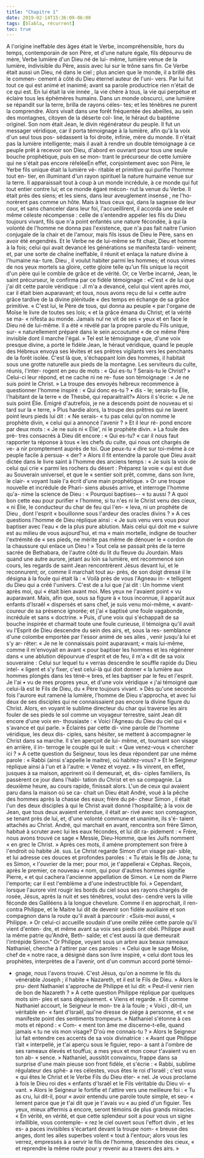 ```yaml
---
title: "Chapitre 1"
date: 2019-02-14T15:36:09-06:00
tags: [blabla, récurrent]
toc: true
---
```

A l'origine ineffable des âges était le Verbe, incompréhensible, hors du temps, contemporain
de son Père, et d'une nature égale, fils dépourvu
de mère, Verbe lumière d'un Dieu né de lui-
même, lumière venue de la lumière, indivisible
du Père, assis avec lui sur le trône sans fin. Ce
Verbe était aussi un Dieu, né dans le ciel ; plus
ancien que le monde, il a brillé dès le commen-
cement à côté du Dieu éternel auteur de l'uni-
vers. Par lui fut tout ce qui est animé et inanimé;
avant sa parole productrice rien n'était de ce qui
est. En lui était la vie innée , la vie chère à tous,
la vie qui perpétue et éclaire tous les éphémères
humains. Dans un monde obscurci, une lumière
se répandit sur la terre, brilla de rayons céles-
tes; et les ténèbres ne purent la comprendre.
Alors vivait dans une forêt fréquentée des abeilles,
au sein des montagnes, citoyen de la déserte col-
line, le héraut du baptême originel. Son nom
était Jean, le divin régénérateur du peuple. Il fut
un messager véridique, car il porta témoignage
à la lumière, afin qu'à la voix d'un seul tous pos-
sédassent la foi droite, infinie, mère du monde.
Il n'était pas la lumière intelligente; mais il avait à rendre un double témoignage à ce peuple prêt
à recevoir son Dieu, d'abord en ouvrant pour tous
une seule bouche prophétique, puis en se mon-
trant le précurseur de cette lumière qui ne s'était
pas encore réřeléeEn effet, conjointement avec
son Père, le Yerbe fils unique était la lumière vé-
ritable et primitive qui purifie l'homme tout en-
tier, en illuminant d'un rayon spirituel la nature
humaine venue sur la terre. Il apparaissait tout à
coup à un monde incrédule, à ce monde qui fut
tout entier contre lui; et ce monde égaré mécon-
nut la venue du Verbe. Il était près des siens; et
les siens, dans leur aveuglement insensé , ne l'ho-
norèrent pas comme un hôte. Mais à tous ceux qui,
dans la sagesse de leur cour, et sans chanceler
dans leur foi, l'accueillirent, il accorda une seule
et même céleste récompense : celle de s'entendre
appeler les fils du Dieu toujours vivant, fils que
n'a point enfantés une nature fécondée, à qui la
volonté de l'homme ne donna pas l'existence, que
n'a pas fait naitre l'union conjugale de la chair
et de l'amour, mais fils issus de Dieu le Père, sans
en avoir été engendrés. Et le Verbe ne de lui-même
se fit chair, Dieu et homme à la fois; celui qui
avait devancé les générations se manifesta tardi-
veinent; et, par une sorte de chaîne ineffable, il
réunit et enlaça la nature divine à l'humaine na-
ture. Dieu , il voulut habiter parmi les hommes;
et nous vimes de nos yeux mortels sa gloire, cette
gloire telle qu'un fils unique la reçoit d'un père
qui le comble de grâce et de vérité.
Or, ce Verbe incarné, Jean, le saint précurseur, le confirma par ce fidèle témoignage : «C'est
« de lui que j'ai dit cette parole véridique : Jl m'a
a devancé, celui qui vient après moi, car il était
bien auparavant; et tous, nous avons reçu de lui
« cette autre grâce tardive de la divine plénitude
« des temps en échange de sa grâce primitive.
« C'est lui, le Père de tous, qui donna au peuple
« par l'organe de Moïse le livre de toutes ses lois;
« et la grâce émana du Christ; et la vérité se ma-
« nifesta au monde. Jamais nul ne vit de ses
« yeux et en face le Dieu né de lui-même. Il a été
« révélé par la propre parole du Fils unique, sur-
« naturellement préparé dans le sein accoutumé
« de ce même Père invisible dont il marche l'égal. »
Tel est le témoignage que, d'une voix presque
divine, a porté le fidèle Jean, le héraut véridique,
quand le peuple des Hébreux envoya ses lévites et
ses prêtres vigilants vers les penchants de la forêt
isolée. C'est là que, s'échappant loin des hommes,
il habitait sous une grotte naturelle aux pieds de la
montagne. Les serviteurs du culte, réunis, l'inter-
rogent en peu de mots : « Qui es-tu ? Serais-tu le
Christ? » Celui-ci leur répond, et ne cache ni ne re-
fuse son témoignage : « Je ne suis point le Christ. »
La troupe des envoyés hébreux recommence à
questionner l'homme inspiré : « Qui donc es-tu ?
• dis - le; serais-tu Élie, l'habitant de la terre
« de Thesbé, qui reparaitrait?» Alors il s'écrie:
« Je ne suis point Élie. Émigré d'autrefois, je ne
a descends point de nouveau et si tard sur la « terre, » Plus hardie alors, la troupe des prêtres
qui ne lavent point leurs pieds lui dit : « Ne serais-
« tu pas celui qu'on nomme le prophète divin,
« celui qui a annoncé l'avenir ? » Et il leur ré-
pond encore par deux mots : « Je ne suis ni
« Élie', ni le prophète divin. » La foule des pré-
tres consacrés à Dieu dit encore : « Qui es-tu?
« car il nous faut rapporter ta réponse à tous
« les chefs du culte, qui nous ont chargés de ve-
a nir promptement auprès de toi. Que peux-tu
« dire sur toi-même à ce peuple facile à persua-
« der? » Alors il fit entendre la parole que Dieu
avait dictée dans le livre saint à l'homme des
anciens temps : « Je suis la voix de celui qui crie
« parmi les rochers du désert : Préparez la voie
« qui est due au Souverain universel, et que le
« sentier soit prêt, comme, dans son livre, le clair-
« voyant Isaïe l'a écrit d'une main prophétique. »
Or une troupe nouvelle et incrédule de Phari-
siens abusés arrive, et interroge l'homme qu'a-
nime la science de Dieu : « Pourquoi baptises--
« tu aussi ? A quoi bon cette eau pour purifier
« l'homme, si tu n'es ni le Christ venu des cieux,
« ni Élie, le conducteur du char de feu qui l'en-
« leva, ni un prophète de Dieu , dont l'esprit
« bouillonne sous l'ardeur des oracles divins ? »
A ces questions l'homme de Dieu réplique ainsi :
« Je suis venu vers vous pour baptiser avec l'eau
« de la plus pure ablution. Mais celui qui doit me
« suivre est au milieu de vous aujourd'hui, et ma
« main mortelle, indigne de toucher l'extrémité de
« ses pieds, ne mérite pas même de dénouer le « cordon de la chaussure qui enlace un Dieu ! »
Tout cela se passait près de la terre sacrée de
Bethabara, de l'autre côté du lit du fleuve du
Jourdain.
Mais quand une autre aurore, jetant au loin sa
lumière, ent recommencé son cours, les regards
de saint Jean rencontrèrent Jésus devant lui, et
le reconnurent; or, comme il marchait tout au-
près, de son doigt dressé il le désigna à la foule
qui était là : « Voilà près de vous l'Agneau in-
« telligent du Dieu qui a créé l'univers. C'est de
a lui que j'ai dit : Un homme vient après moi, qui
« était bien avant moi. Mes yeux ne l'avaient point
« vu auparavant. Mais, afin que, sous sa figure à
« tous inconnue, il apparût aux enfants d'Israël
« dispersés et sans chef, je suis venu moi-même,
« avant-coureur de sa présence ignorée; et j'ai
« baptisé une foule vagabonde, incrédule et sans
« doctrine. » Puis, d'une voix qui s'échappait de
sa bouche inspirée et charmait toute une foule
curieuse, il témoigna qu'il avait vu l'Esprit de
Dieu descendre du sein des airs, et, sous la res-
semblance d'une colombe emportée par l'essor
animé de ses ailes , venir jusqu'à lui et s'y ar-
rêter: « Je ne le connaissais point auparavant;
« mais lui-même, comme il m'envoyait en avant
« pour baptiser les hommes et les régénérer dans
« une ablution dépourvue d'esprit et de feu, il m'a
« dit de sa voix souveraine : Celui sur lequel tu
« verras descendre le souffle rapide du Dieu intel-
« ligent et s'y fixer, c'est celui-là qui doit donner
« la lumière aux hommes plongés dans les ténè-« bres, et les baptiser par le feu et l'esprit. Je l'ai
• vu de mes propres yeux, et d'une voix véridique
« j'ai témoigné que celui-là est le Fils de Dieu, du
« Père toujours vivant. »
Dès qu'une seconde fois l'aurore eut ramené la
lumière, l'homme de Dieu s'approcha, et avec
lui deux de ses disciples qui ne connaissaient pas
encore la divine figure du Christ. Alors, en voyant
le sublime directeur du char qui traverse les
airs fouler de ses pieds le sol comme un voyageur
terrestre, saint Jean dit encore d'une voix en-
thousiaste : « Voici l'Agneau du Dieu du ciel qui
« s'avance et qui parle. » Éclairés par cette di-
vine parole de l'homme véridique, les deux dis-
ciples, sans hésiter, se mettent à accompagner le
Christ dans sa marche. Il s'en aperçoit de lui-
même, et, tournant son visage en arrière, il in-
terroge le couple qui le suit : « Que venez-vous
« chercher ici ? » A cette question du Seigneur,
tous les deux répondent par une même parole :
« Rabbi (ainsi s'appelle le maitre), où habitez-vous? »
Et le Seigneur réplique ainsi à l'un et à l'autre:
« Venez et voyez. » Ils vinrent, en effet, jusques
à sa maison, apprirent où il demeurait, et, dis-
ciples familiers, ils passèrent ce jour dans l'habi-
tation du Christ et en sa compagnie. La deuxième
heure, au cours rapide, finissait alors. L'un de
ceux qui avaient paru dans la maison où se ca-
chait un Dieu était André, voué à la pêche des
hommes après la chasse des eaux; frère du pè-
cheur Simon , il était l'un des deux disciples à qui
le Christ avait donné l'hospitalité; à la voix de Jean, que tous deux avaient entendue, il était ar-
rivé avec son compagnon, se tenant près de lui,
et, d'une volonté commune et unanime, ils s'é-
taient attachés au Christ. André, qui marchait
en avant, rencontra son frère Simon, habitué à
scruter avec lui les eaux fécondes, et lui dit ra-
pidement : « Frère, nous avons trouvé ce sage
« Messie, Dieu-Homme, que les Juifs nomment
« en grec le Christ. » Après ces mots, il amène
promptement son frère à l'endroit où habite Jé.
sus. Le Christ regarde Simon d'un visage pai-
sible, et lui adresse ces douces et profondes
paroles : « Tu étais le fils de Jona; tu es Simon,
« l'ouvrier de la mer; pour moi, je t'appellerai
« Céphas. Reçois, après le premier, ce nouveau
« nom, qui pour d'autres hommes signifie Pierre,
« et qui cachera l'ancienne appellation de Simon.
« Le nom de Pierre l'emporte; car il est l'emblème
a d'une indestructible foi. »
Cependant, lorsque l'aurore vint rougir les
bords du ciel sous ses rayons chargés de rosée,
Jésus, après la nuit et ses ténèbres, voulut des-
cendre vers la ville féconde des Galiléens à la
longue chevelure. Comme il en approchait, il ren-
contra Philippe, et le Maitre lui dit de devenir
son fidèle auxiliaire et son compagnon dans la
route qu'il avait à parcourir : «Suis-moi aussi,
« Philippe. » Or celui-ci accueille soudain d'une
oreille zélée cette parole qu'il vient d'enten-
dre, et même avant sa voix ses pieds ont obéi.
Philippe avait la même patrie qu'André, Beth-
saïde; et c'est aussi là que demeurait l'intrépide Simon." Or Philippe, voyant sous un arbre aux
beaux rameaux Nathaniel, cherche à l'attirer par
ces paroles : « Celui que le sage Moïse, chef de
« notre race, a désigné dans son livre inspiré,
« celui dont tous les prophètes, interprètes de
a l'avenir, ont d'un commun accord porté témoi-
* gnage, nous l'avons trouvé. C'est Jésus, qu'on
a nomme le fils du vénérable Joseph ; il habite
« Nazareth, et il est le Fils de Dieu. » Alors le pru-
dent Nathaniel s'approche de Philippe et lui dit:
« Peut-il venir rien de bon de Nazareth ? » A cette
question Philippe réplique par quelques mots sim-
ples et sans déguisement. « Viens et regarde. »
Et comme Nathaniel accourt, le Seigneur le mon-
tre à la foule ; « Voici , dit-il, un véritable en-
« fant d'Israël, qui'ne dresse de piége à personne, et
« ne manifeste point des sentiments trompeurs. »
Nathaniel s'étonne à ces mots et répond : « Com-
« ment ton âme me discerne-t-elle, quand jamais
« tu ne vis mon visage? D'où me connais-tu ? »
Alors le Seigneur lui fait entendre ces accents de
sa voix divinatrice : « Avant que Philippe t’ait
« interpellé, je t'ai aperçu sous le figuier, repo-
a sant à l'ombre de ses rameaux élevés et touffus;
a mes yeux et mon coeur t'avaient vu en ton ab-
« sence. » Nathaniel, aussitôt convaincu, frappe
dans sa surprise d'une main pieuse son front fidèle,
et s'écrie : « Rabbi, sublime régulateur des sphè-
a res célestes, vous êtes le roi d'Israël ; c'est vous
« qui êtes le Christ et le Verbe Fils du Dieu éter-
« nel. Je vous proclame à fois le Dieu roi des « enfants d'Israël et le Fils véritable du Dieu vi-
« vant. » Alors le Seigneur le fortifie et l'attire vers une meilleure foi : « Tu as cru, lui dit-il, pour
« avoir entendu une parole toute simple, et seu-
« lement parce que je t'ai dit que je t'avais vu
« au pied d'un figuier. Tes yeux, mieux affermis
a encore, seront témoins de plus grands miracles.
« En vérité, en vérité, et que cette splendeur soit
a pour vous un signe infaillible, vous contemple-
« rez le ciel ouvert sous l'effort divin , et les es-
a paces invisibles s'écartant devant la troupe nom-
« breuse des anges, dont les ailes superbes volent
« tout à l'entour; alors vous les verrez, empressés à
a servir le fils de l'homme, descendre des cieux,
« et reprendre la même route pour y revenir au
a travers des airs. »

